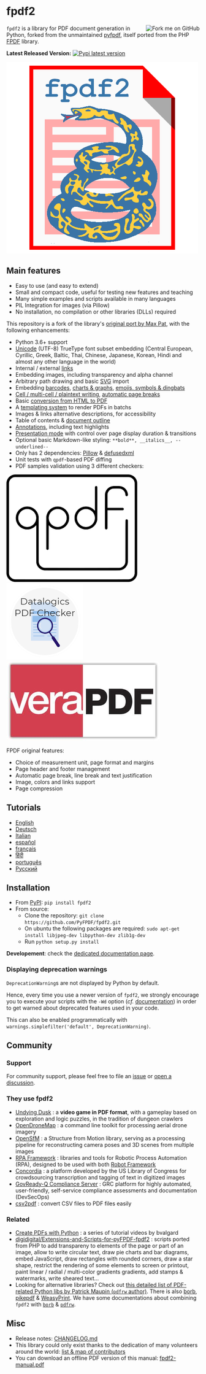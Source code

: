 # fpdf2 #

<a href='https://github.com/PyFPDF/fpdf2'><img src='https://s3.amazonaws.com/github/ribbons/forkme_right_red_aa0000.png' alt='Fork me on GitHub' border='0' align='right' /></a>

`fpdf2` is a library for PDF document generation in Python, forked from the unmaintained [pyfpdf](https://github.com/reingart/pyfpdf), itself ported from the PHP [FPDF](http://www.fpdf.org/) library.

**Latest Released Version:** [![Pypi latest version](https://img.shields.io/pypi/v/fpdf2.svg)](https://pypi.python.org/pypi/fpdf2)

![fpdf2 logo](fpdf2-logo.png)

## Main features ##

* Easy to use (and easy to extend)
* Small and compact code, useful for testing new features and teaching
* Many simple examples and scripts available in many languages
* PIL Integration for images (via Pillow)
* No installation, no compilation or other libraries (DLLs) required

This repository is a fork of the library's [original port by Max Pat](http://www.fpdf.org/dl.php?id=94), with the following enhancements:

* Python 3.6+ support
* [Unicode](Unicode.md) (UTF-8) TrueType font subset embedding (Central European, Cyrillic, Greek, Baltic, Thai, Chinese, Japanese, Korean, Hindi and almost any other language in the world)
* Internal / external [links](Links.md)
* Embedding images, including transparency and alpha channel
* Arbitrary path drawing and basic [SVG](SVG.md) import
* Embedding [barcodes](Barcodes.md), [charts & graphs](Maths.md), [emojis, symbols & dingbats](EmojisSymbolsDingbats.md)
* [Cell / multi-cell / plaintext writing](Text.md), [automatic page breaks](PageBreaks.md)
* Basic [conversion from HTML to PDF](HTML.md)
* A [templating system](Templates.md) to render PDFs in batchs
* Images & links alternative descriptions, for accessibility
* Table of contents & [document outline](DocumentOutlineAndTableOfContents.md)
* [Annotations](Annotations.md), including text highlights
* [Presentation mode](Presentations.md) with control over page display duration & transitions
* Optional basic Markdown-like styling: `**bold**, __italics__, --underlined--`
* Only has 2 dependencies: [Pillow](https://pillow.readthedocs.io/en/stable/) & [defusedxml](https://pypi.org/project/defusedxml/)
* Unit tests with `qpdf`-based PDF diffing
* PDF samples validation using 3 different checkers:

[![QPDF logo](qpdf-logo.svg)](https://github.com/qpdf/qpdf)
[![PDF Checker logo](pdfchecker-logo.png)](https://www.datalogics.com/products/pdf-tools/pdf-checker/)
[![VeraPDF logo](vera-logo.jpg)](https://verapdf.org)

FPDF original features:

* Choice of measurement unit, page format and margins
* Page header and footer management
* Automatic page break, line break and text justification
* Image, colors and links support
* Page compression

## Tutorials ##

* [English](Tutorial.md)
* [Deutsch](Tutorial-de.md)
* [Italian](Tutorial-it.md)
* [español](Tutorial-es.md)
* [français](Tutorial-fr.md)
* [हिंदी](Tutorial-हिंदी.md)
* [português](Tutorial-pt.md)
* [Русский](Tutorial-ru.md)

## Installation ##

* From [PyPI](https://pypi.python.org/pypi/fpdf2): `pip install fpdf2`
* From source:
    * Clone the repository: `git clone https://github.com/PyFPDF/fpdf2.git`
    * On ubuntu the following packages are required: `sudo apt-get install libjpeg-dev libpython-dev zlib1g-dev`
    * Run `python setup.py install`

**Developement**: check the [dedicated documentation page](Development.md).

### Displaying deprecation warnings
`DeprecationWarning`s are not displayed by Python by default.

Hence, every time you use a newer version of `fpdf2`, we strongly encourage you to execute your scripts
with the `-Wd` option (_cf._ [documentation](https://docs.python.org/3/using/cmdline.html#cmdoption-W)) 
in order to get warned about deprecated features used in your code.

This can also be enabled programmatically with `warnings.simplefilter('default', DeprecationWarning)`.

## Community ##

### Support ###

For community support, please feel free to file an [issue](https://github.com/PyFPDF/fpdf2/issues)
or [open a discussion](https://github.com/PyFPDF/fpdf2/discussions).

### They use fpdf2 ###
<!-- cf. Watchman Pypi & DavHau/pypi-deps-db -->
* [Undying Dusk](https://lucas-c.itch.io/undying-dusk) : a **video game in PDF format**, with a gameplay based on exploration and logic puzzles, in the tradition of dungeon crawlers
* [OpenDroneMap](https://github.com/OpenDroneMap/ODM) : a command line toolkit for processing aerial drone imagery
* [OpenSfM](https://github.com/mapillary/OpenSfM) : a Structure from Motion library, serving as a processing pipeline for reconstructing camera poses and 3D scenes from multiple images
* [RPA Framework](https://github.com/robocorp/rpaframework) : libraries and tools for Robotic Process Automation (RPA), designed to be used with both [Robot Framework](https://robotframework.org)
* [Concordia](https://github.com/LibraryOfCongress/concordia) : a platform developed by the US Library of Congress for crowdsourcing transcription and tagging of text in digitized images
* [GovReady-Q Compliance Server](https://github.com/GovReady/govready-q) : GRC platform for highly automated, user-friendly, self-service compliance assessments and documentation (DevSecOps)
* [csv2pdf](https://github.com/TECH-SAVVY-GUY/csv2pdf) : convert CSV files to PDF files easily

### Related ###

* [Create PDFs with Python](https://www.youtube.com/playlist?list=PLjNQtX45f0dR9K2sMJ5ad9wVjqslNBIC0) : a series of tutorial videos by bvalgard
* [digidigital/Extensions-and-Scripts-for-pyFPDF-fpdf2](https://github.com/digidigital/Extensions-and-Scripts-for-pyFPDF-fpdf2) : scripts ported from PHP to add transpareny to elements of the page or part of an image, allow to write circular text,
   draw pie charts and bar diagrams, embed JavaScript, draw rectangles with rounded corners, draw a star shape,
   restrict the rendering of some elements to screen or printout, paint linear / radial / multi-color gradients gradients, add stamps & watermarks, write sheared text...
* Looking for alternative libraries? Check out [this detailed list of PDF-related Python libs by Patrick Maupin (`pdfrw` author)](https://github.com/pmaupin/pdfrw#other-libraries).
  There is also [borb](https://github.com/jorisschellekens/borb), [pikepdf](https://github.com/pikepdf/pikepdf) & [WeasyPrint](https://github.com/Kozea/WeasyPrint).
  We have some documentations about combining `fpdf2` with [`borb`](borb.md) & [`pdfrw`](ExistingPDFs.md).

## Misc ##

* Release notes: [CHANGELOG.md](https://github.com/PyFPDF/fpdf2/blob/master/CHANGELOG.md)
* This library could only exist thanks to the dedication of many volunteers around the world:
  [list & map of contributors](https://github.com/PyFPDF/fpdf2/blob/master/README.md#contributors-)
* You can download an offline PDF version of this manual: [fpdf2-manual.pdf](fpdf2-manual.pdf)
